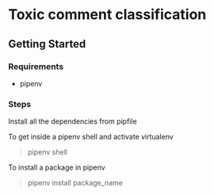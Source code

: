 # Toxic comment classification

## Getting Started

### Requirements
* pipenv

### Steps
Install all the dependencies from pipfile

To get inside a pipenv shell and activate virtualenv
> pipenv shell

To install a package in pipenv
> pipenv install package_name
